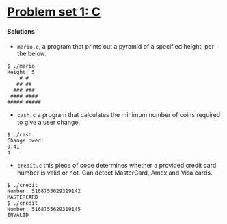 # [Problem set 1: C](https://docs.cs50.net/2019/x/psets/1/index.html)


#### Solutions
+ `mario.c`, a program that prints out a pyramid of a specified height, per the below.
```
$ ./mario
Height: 5
    # #
   ## ##
  ### ###
 #### ####
##### #####
```
+ `cash.c` a program that calculates the minimum number of coins required to give a user change.
```
$ ./cash
Change owed: 
0.41
4
```
+ `credit.c` this piece of code determines whether a provided credit card number is valid or not. 
Can detect MasterCard, Amex and Visa cards.
```
$ ./credit
Number: 5168755629319142 
MASTERCARD
$ ./credit
Number: 5168755629319145
INVALID
```